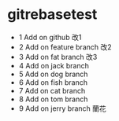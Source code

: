 # gitrebasetest
- 1 Add on github 改1
- 2 Add on feature branch 改2
- 3 Add on fat branch 改3
- 4 Add on jack branch
- 5 Add on dog branch
- 6 Add on fish branch
- 7 Add on cat branch
- 8 Add on tom branch
- 9 Add on jerry branch 蘭花
